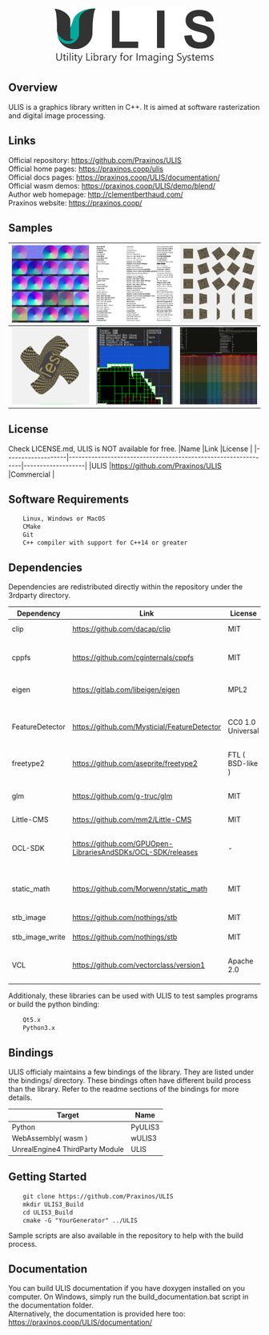 <p align="center">
    <img src="samples/Splash.png">
</p>

## Overview
ULIS is a graphics library written in C++. It is aimed at software rasterization and digital image processing.  

## Links
Official repository: https://github.com/Praxinos/ULIS  
Official home pages: https://praxinos.coop/ulis  
Official docs pages: https://praxinos.coop/ULIS/documentation/  
Official wasm demos: https://praxinos.coop/ULIS/demo/blend/  
Author web homepage: http://clementberthaud.com/  
Praxinos website: https://praxinos.coop/  

## Samples
![](samples/BlendNormals.png) | ![](samples/RasterText.png) | ![](samples/Transforms.png)
---- | ---- | ----
![](samples/BezierDeform.png) | ![](samples/TiledBlock.png) | ![](samples/Benchmark.png)

## License
Check LICENSE.md, ULIS is NOT available for free.
|Name               |Link                                                           |License            |
|-------------------|---------------------------------------------------------------|-------------------|
|ULIS               |https://github.com/Praxinos/ULIS                               |Commercial         |

## Software Requirements

        Linux, Windows or MacOS
        CMake
        Git
        C++ compiler with support for C++14 or greater

## Dependencies
Dependencies are redistributed directly within the repository under the 3rdparty directory.

|Dependency         |Link                                                           |License            |Status                                             |
|-------------------|---------------------------------------------------------------|-------------------|---------------------------------------------------|
|clip               |https://github.com/dacap/clip                                  |MIT                |Keep for now                                       |
|cppfs              |https://github.com/cginternals/cppfs                           |MIT                |Remove when upgrading to C++17                     |
|eigen              |https://gitlab.com/libeigen/eigen                              |MPL2               |Remove and implement Mat8x8                        |
|FeatureDetector    |https://github.com/Mysticial/FeatureDetector                   |CC0 1.0 Universal  |Remove and implement custom device info fetching   |
|freetype2          |https://github.com/aseprite/freetype2                          |FTL ( BSD-like )   |Keep                                               |
|glm                |https://github.com/g-truc/glm                                  |MIT                |Remove and implement vec and mat types             |
|Little-CMS         |https://github.com/mm2/Little-CMS                              |MIT                |Keep                                               |
|OCL-SDK            |https://github.com/GPUOpen-LibrariesAndSDKs/OCL-SDK/releases   |-                  |No need to track as dependency especially for MacOS|
|static_math        |https://github.com/Morwenn/static_math                         |MIT                |Remove and implement basic static operations       |
|stb_image          |https://github.com/nothings/stb                                |MIT                |Keep for now                                       |
|stb_image_write    |https://github.com/nothings/stb                                |MIT                |Keep for now                                       |
|VCL                |https://github.com/vectorclass/version1                        |Apache 2.0         |Remove and implement raw SIMD calls                |

Additionaly, these libraries can be used with ULIS to test samples programs or build the python binding:

        Qt5.x
        Python3.x

## Bindings
ULIS officialy maintains a few bindings of the library. They are listed under the bindings/ directory. These bindings often have different build process than the library. Refer to the readme sections of the bindings for more details.

|Target                             |Name               |
|-----------------------------------|-------------------|
|Python                             |PyULIS3            |
|WebAssembly( wasm )                |wULIS3             |
|UnrealEngine4 ThirdParty Module    |ULIS               |

## Getting Started

        git clone https://github.com/Praxinos/ULIS
        mkdir ULIS3_Build
        cd ULIS3_Build
        cmake -G "YourGenerator" ../ULIS

Sample scripts are also available in the repository to help with the build process.

## Documentation
You can build ULIS documentation if you have doxygen installed on you computer. On Windows, simply run the build_documentation.bat script in the documentation folder.  
Alternatively, the documentation is provided here too: https://praxinos.coop/ULIS/documentation/
